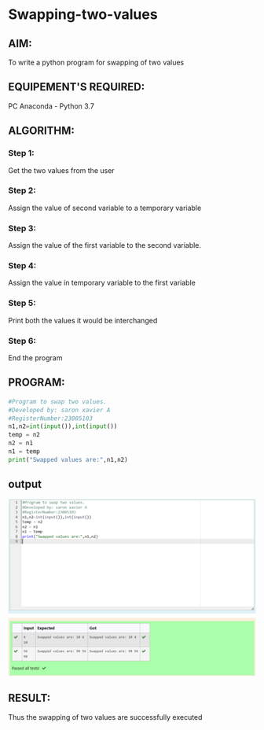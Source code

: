 # Swapping-two-values
## AIM:
To write a python program for swapping of two values
## EQUIPEMENT'S REQUIRED: 
PC
Anaconda - Python 3.7
## ALGORITHM: 
### Step 1:
Get the two values from the user
### Step 2: 
Assign the value of second variable to a temporary variable 
### Step 3: 
Assign the value of the first variable to the second variable.
### Step 4:  
Assign the value in temporary variable to the first variable
### Step 5: 
Print both the values it would be interchanged
### Step 6: 
End the program
## PROGRAM:
```python
#Program to swap two values.
#Developed by: saron xavier A
#RegisterNumber:23005103
n1,n2=int(input()),int(input())
temp = n2
n2 = n1
n1 = temp
print("Swapped values are:",n1,n2)

```
## output
![output](./swapoutput.png)



## RESULT:
Thus the swapping of two values are successfully executed



